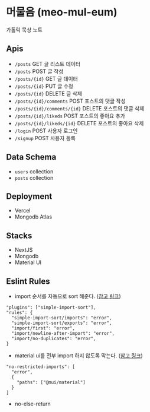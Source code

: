 # 머물음 (meo-mul-eum)

가톨릭 묵상 노트

## Apis

- `/posts` GET 글 리스트 데이터
- `/posts` POST 글 작성
- `/posts/{id}` GET 글 데이터
- `/posts/{id}` PUT 글 수정
- `/posts/{id}` DELETE 글 삭제
- `/posts/{id}/comments` POST 포스트의 댓글 작성
- `/posts/{id}/comments/{id}` DELETE 포스트의 댓글 삭제
- `/posts/{id}/likeds` POST 포스트의 좋아요 추가
- `/posts/{id}/likeds/{id}` DELETE 포스트의 좋아요 삭제
- `/login` POST 사용자 로그인
- `/signup` POST 사용자 등록

## Data Schema

- `users` collection
- `posts` collection

## Deployment

- Vercel
- Mongodb Atlas

## Stacks

- NextJS
- Mongodb
- Material UI

## Eslint Rules

- import 순서를 자동으로 sort 해준다. ([참고 링크](https://github.com/lydell/eslint-plugin-simple-import-sort))

```
"plugins": ["simple-import-sort"],
"rules": {
  "simple-import-sort/imports": "error",
  "simple-import-sort/exports": "error",
  "import/first": "error",
  "import/newline-after-import": "error",
  "import/no-duplicates": "error",
}
```

- material ui를 전부 import 하지 않도록 막는다. ([참고 링크](https://eslint.org/docs/latest/rules/no-restricted-imports))

```
"no-restricted-imports": [
  "error",
  {
    "paths": ["@mui/material"]
  }
]
```

- no-else-return
